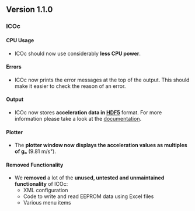## Version 1.1.0

### ICOc

#### CPU Usage

- ICOc should now use considerably **less CPU power**.

#### Errors

- ICOc now prints the error messages at the top of the output. This should make it easier to check the reason of an error.

#### Output

- ICOc now stores **acceleration data in [HDF5](https://www.hdfgroup.org/solutions/hdf5)** format. For more information please take a look at the [documentation](https://github.com/mytoolit/ICOc/#documentation).

#### Plotter

- The **plotter window now displays the acceleration values as multiples of g₀** (9.81 m/s²).

#### Removed Functionality

- We **removed** a lot of the **unused, untested and unmaintained functionality** of ICOc:
  - XML configuration
  - Code to write and read EEPROM data using Excel files
  - Various menu items
